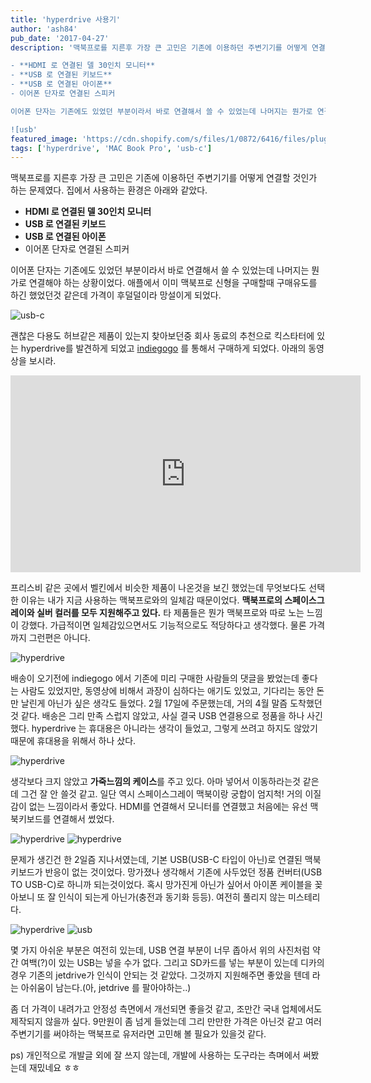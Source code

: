 ```yaml
---
title: 'hyperdrive 사용기'
author: 'ash84'
pub_date: '2017-04-27'
description: '맥북프로를 지른후 가장 큰 고민은 기존에 이용하던 주변기기를 어떻게 연결할 것인가 하는 문제였다. 집에서 사용하는 환경은 아래와 같았다. 

- **HDMI 로 연결된 델 30인치 모니터** 
- **USB 로 연결된 키보드** 
- **USB 로 연결된 아이폰**
- 이어폰 단자로 연결된 스피커 

이어폰 단자는 기존에도 있었던 부분이라서 바로 연결해서 쓸 수 있었는데 나머지는 뭔가로 연결해야 하는 상황이었다. 애플에서 이미 맥북프로 신형을 구매할때 구매유도를 하긴 했었던것 같은데 가격이 후덜덜이라 망설이게 되었다. 

![usb'
featured_image: 'https://cdn.shopify.com/s/files/1/0872/6416/files/plugging-HyperDrive.gif?5293742308768704031'
tags: ['hyperdrive', 'MAC Book Pro', 'usb-c']
---
```


맥북프로를 지른후 가장 큰 고민은 기존에 이용하던 주변기기를 어떻게 연결할 것인가 하는 문제였다. 집에서 사용하는 환경은 아래와 같았다. 

- **HDMI 로 연결된 델 30인치 모니터** 
- **USB 로 연결된 키보드** 
- **USB 로 연결된 아이폰**
- 이어폰 단자로 연결된 스피커 

이어폰 단자는 기존에도 있었던 부분이라서 바로 연결해서 쓸 수 있었는데 나머지는 뭔가로 연결해야 하는 상황이었다. 애플에서 이미 맥북프로 신형을 구매할때 구매유도를 하긴 했었던것 같은데 가격이 후덜덜이라 망설이게 되었다. 

![usb-c](https://c1.staticflickr.com/3/2861/33478310394_7f98b44969_z.jpg)


괜찮은 다용도 허브같은 제품이 있는지 찾아보던중 회사 동료의 추천으로 킥스타터에 있는 hyperdrive를 발견하게 되었고 [indiegogo](https://www.indiegogo.com/projects/hyperdrive-thunderbolt-3-usb-c-hub-for-macbook-pro) 를 통해서 구매하게 되었다. 아래의 동영상을 보시라. 

<iframe width="560" height="315" src="https://www.youtube.com/embed/GxwOxeSpzyg" frameborder="0" allowfullscreen></iframe>

프리스비 같은 곳에서 벨킨에서 비슷한 제품이 나온것을 보긴 했었는데 무엇보다도 선택한 이유는 내가 지금 사용하는 맥북프로와의 일체감 때문이었다. **맥북프로의 스페이스그레이와 실버 컬러를 모두 지원해주고 있다.** 타 제품들은 뭔가 맥북프로와 따로 노는 느낌이 강했다. 가급적이면 일체감있으면서도 기능적으로도 적당하다고 생각했다. 물론 가격까지 그런편은 아니다. 

![hyperdrive](https://c1.staticflickr.com/5/4156/34320421445_b556db1854_z.jpg)

배송이 오기전에 indiegogo 에서 기존에 미리 구매한 사람들의 댓글을 봤었는데 좋다는 사람도 있었지만, 동영상에 비해서 과장이 심하다는 애기도 있었고, 기다리는 동안 돈만 날린게 아닌가 싶은 생각도 들었다. 2월 17일에 주문했는데, 거의 4월 말즘 도착했던것 같다. 배송은 그리 만족 스럽지 않았고, 사실 결국 USB 연결용으로 정품을 하나 사긴했다. hyperdrive 는 휴대용은 아니라는 생각이 들었고, 그렇게 쓰려고 하지도 않았기 때문에 휴대용을 위해서 하나 샀다. 

![hyperdrive](https://c1.staticflickr.com/5/4170/34279611326_b5c0c60588_z.jpg)

생각보다 크지 않았고 **가죽느낌의 케이스**를 주고 있다. 아마 넣어서 이동하라는것 같은데 그건 잘 안 쓸것 같고. 일단 역시 스페이스그레이 맥북이랑 궁합이 엄지척! 거의 이질감이 없는 느낌이라서 좋았다. HDMI를 연결해서 모니터를 연결했고 처음에는 유선 맥북키보드를 연결해서 썼었다. 

![hyperdrive](https://c1.staticflickr.com/3/2851/34279611766_95433dfc40_z.jpg)
![hyperdrive](https://c1.staticflickr.com/3/2842/34320421975_687ca4a7b9_z.jpg)


문제가 생긴건 한 2일즘 지나서였는데, 기본 USB(USB-C 타입이 아닌)로 연결된 맥북키보드가 반응이 없는 것이었다. 망가졌나 생각해서 기존에 사두었던 정품 컨버터(USB TO USB-C)로 하니까 되는것이었다. 혹시 망가진게 아닌가 싶어서 아이폰 케이블을 꽂아보니 또 잘 인식이 되는게 아닌가(충전과 동기화 등등). 여전히 풀리지 않는 미스테리다. 

![hyperdrive](https://c1.staticflickr.com/3/2822/34320421195_57cebdbd56_z.jpg)
![usb](https://c1.staticflickr.com/3/2865/33478794414_142d5fbcc9_z.jpg)

몇 가지 아쉬운 부분은 여전히 있는데, USB 연결 부분이 너무 좁아서 위의 사진처럼 약간 여백(?)이 있는 USB는 넣을 수가 없다. 그리고 SD카드를 넣는 부분이 있는데 디카의 경우 기존의 jetdrive가 인식이 안되는 것 같았다. 그것까지 지원해주면 좋았을 텐데 라는 아쉬움이 남는다.(아, jetdrive 를 팔아야하는..)


좀 더 가격이 내려가고 안정성 측면에서 개선되면 좋을것 같고, 조만간 국내 업체에서도 제작되지 않을까 싶다. 9만원이 좀 넘게 들었는데 그리 만만한 가격은 아닌것 같고 여러 주변기기를 써야하는 맥북프로 유저라면 고민해 볼 필요가 있을것 같다. 


ps) 개인적으로 개발글 외에 잘 쓰지 않는데, 개발에 사용하는 도구라는 측며에서 써봤는데 재밌네요 ㅎㅎ 
